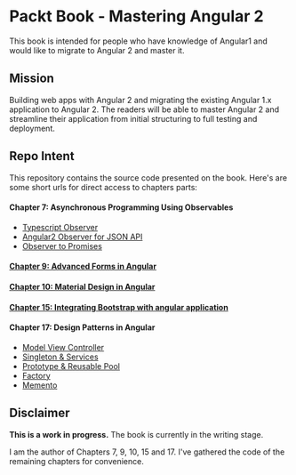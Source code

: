 # Packt Book - Mastering Angular 2

This book is intended for people who have knowledge of Angular1 and would like to migrate to Angular 2 and master it.

## Mission

Building web apps with Angular 2 and migrating the existing Angular 1.x application to Angular 2. The readers will be able to master Angular 2 and streamline their application from initial structuring to full testing and deployment.

## Repo Intent

This repository contains the source code presented on the book. Here's are some short urls for direct access to chapters parts:

#### Chapter 7: Asynchronous Programming Using Observables
* [Typescript Observer](http://bit.ly/mastering-angular2-chap7-part1)
* [Angular2 Observer for JSON API](http://bit.ly/mastering-angular2-chap7-part2)
* [Observer to Promises](http://bit.ly/mastering-angular2-chap7-part3)

#### [Chapter 9: Advanced Forms in Angular](https://github.com/MathieuNls/mastering-angular/tree/master/chap9)

#### [Chapter 10: Material Design in Angular](https://github.com/MathieuNls/mastering-angular/tree/master/chap10)

#### [Chapter 15: Integrating Bootstrap with angular application](https://github.com/MathieuNls/mastering-angular/tree/master/chap15)

#### Chapter 17: Design Patterns in Angular

* [Model View Controller](https://github.com/MathieuNls/mastering-angular/tree/master/chap17/mvc)
* [Singleton & Services](https://github.com/MathieuNls/mastering-angular/tree/master/chap17/singleton)
* [Prototype & Reusable Pool](https://github.com/MathieuNls/mastering-angular/tree/master/chap17/prototype)
* [Factory](https://github.com/MathieuNls/mastering-angular/tree/master/chap17/factory)
* [Memento](https://github.com/MathieuNls/mastering-angular/tree/master/chap17/memento)

## Disclaimer

**This is a work in progress.** 
The book is currently in the writing stage.

I am the author of Chapters 7, 9, 10, 15 and 17. I've gathered the code of the remaining chapters for convenience. 
